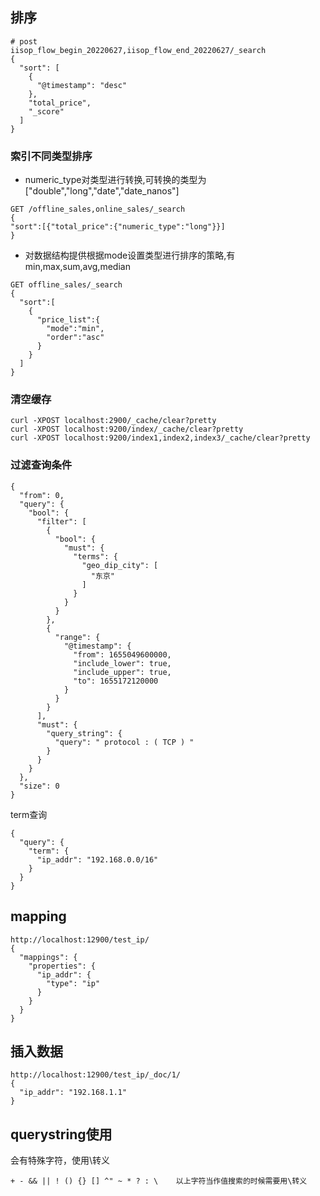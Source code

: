 ## 排序

```
# post
iisop_flow_begin_20220627,iisop_flow_end_20220627/_search
{
  "sort": [
    {
      "@timestamp": "desc"
    },
    "total_price",
    "_score"
  ]
} 
```
### 索引不同类型排序
+ numeric_type对类型进行转换,可转换的类型为["double","long","date","date_nanos"]
```
GET /offline_sales,online_sales/_search
{
"sort":[{"total_price":{"numeric_type":"long"}}]
}
```
+ 对数据结构提供根据mode设置类型进行排序的策略,有min,max,sum,avg,median
```
GET offline_sales/_search
{
  "sort":[
    {
      "price_list":{
        "mode":"min",
        "order":"asc"
      }
    }
  ]
}
```



### 清空缓存

```
curl -XPOST localhost:2900/_cache/clear?pretty
curl -XPOST localhost:9200/index/_cache/clear?pretty
curl -XPOST localhost:9200/index1,index2,index3/_cache/clear?pretty
```



### 过滤查询条件

```
{
  "from": 0,
  "query": {
    "bool": {
      "filter": [
        {
          "bool": {
            "must": {
              "terms": {
                "geo_dip_city": [
                  "东京"
                ]
              }
            }
          }
        },
        {
          "range": {
            "@timestamp": {
              "from": 1655049600000,
              "include_lower": true,
              "include_upper": true,
              "to": 1655172120000
            }
          }
        }
      ],
      "must": {
        "query_string": {
          "query": " protocol : ( TCP ) "
        }
      }
    }
  },
  "size": 0
}
```

term查询

```
{
  "query": {
    "term": {
      "ip_addr": "192.168.0.0/16"
    }
  }
}
```



## mapping

```
http://localhost:12900/test_ip/
{
  "mappings": {
    "properties": {
      "ip_addr": {
        "type": "ip"
      }
    }
  }
}
```

## 插入数据

```
http://localhost:12900/test_ip/_doc/1/
{
  "ip_addr": "192.168.1.1"
}
```

## querystring使用
会有特殊字符，使用\转义
```
+ - && || ! () {} [] ^" ~ * ? : \    以上字符当作值搜索的时候需要用\转义
```

